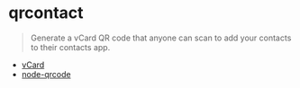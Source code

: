 # qrcontact

> Generate a vCard QR code that anyone can scan to add your contacts to their contacts app.

- [vCard](https://en.wikipedia.org/wiki/VCard)
- [node-qrcode](https://github.com/soldair/node-qrcode)
